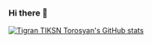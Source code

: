 ### Hi there 👋

<!--
**tiksn/tiksn** is a ✨ _special_ ✨ repository because its `README.md` (this file) appears on your GitHub profile.

Here are some ideas to get you started:

- 🔭 I’m currently working on ...
- 🌱 I’m currently learning ...
- 👯 I’m looking to collaborate on ...
- 🤔 I’m looking for help with ...
- 💬 Ask me about ...
- 📫 How to reach me: ...
- 😄 Pronouns: ...
- ⚡ Fun fact: ...
-->

[![Tigran TIKSN Torosyan's GitHub stats](https://github-readme-stats.vercel.app/api?username=tiksn&count_private=true&show_icons=true&include_all_commits=true)](https://github.com/tiksn)
